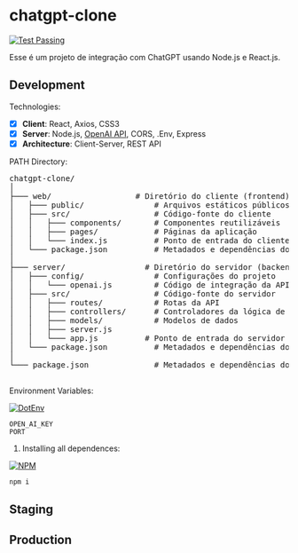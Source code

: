 # chatgpt-clone
[![Test Passing](https://img.shields.io/badge/tests-passing-brightgreen)](URL_DO_SEU_TESTE)

Esse é um projeto de integração com ChatGPT usando Node.js e React.js.

## Development
Technologies:
- [x] **Client**: React, Axios, CSS3
- [x] **Server**: Node.js, [OpenAI API](https://platform.openai.com/docs/api-reference), CORS, .Env, Express
- [x] **Architecture**: Client-Server, REST API

PATH Directory:
<pre>
chatgpt-clone/
│
├─── web/                  # Diretório do cliente (frontend)
│   ├─── public/               # Arquivos estáticos públicos (HTML, CSS, JS)
│   ├─── src/                  # Código-fonte do cliente
│   │   ├─── components/       # Componentes reutilizáveis
│   │   ├─── pages/            # Páginas da aplicação
│   │   └─── index.js          # Ponto de entrada do cliente
│   └─── package.json          # Metadados e dependências do cliente
│
├─── server/                 # Diretório do servidor (backend)
│   ├─── config/               # Configurações do projeto
│   │   └─── openai.js         # Código de integração da API da OpenAI
│   ├─── src/                  # Código-fonte do servidor
│   │   ├─── routes/           # Rotas da API
│   │   ├─── controllers/      # Controladores da lógica de negócios
│   │   ├─── models/           # Modelos de dados
│   │   ├─── server.js
│   │   └─── app.js          # Ponto de entrada do servidor
│   └─── package.json          # Metadados e dependências do servidor
│
└─── package.json              # Metadados e dependências do projeto global

</pre>

Environment Variables:

[![DotEnv](https://img.shields.io/badge/-.env-fff?style=social&logo=DotEnv&logoColor=yellow)](#)

```
OPEN_AI_KEY
PORT
```

1. Installing all dependences:

[![NPM](https://img.shields.io/badge/-npm_install-fff?style=social&logo=NPM&logoColor=red)](#)

```sh
npm i
```

## Staging

## Production 